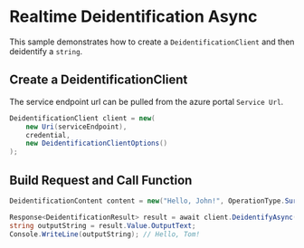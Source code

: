 # Realtime Deidentification Async

This sample demonstrates how to create a `DeidentificationClient` and then deidentify a `string`.

## Create a DeidentificationClient

The service endpoint url can be pulled from the azure portal `Service Url`.

```C# Snippet:AzHealthDeidSample1Async_HelloWorld
DeidentificationClient client = new(
    new Uri(serviceEndpoint),
    credential,
    new DeidentificationClientOptions()
);
```

## Build Request and Call Function

```C# Snippet:AzHealthDeidSample1Async_CreateRequest
DeidentificationContent content = new("Hello, John!", OperationType.Surrogate, DocumentDataType.Plaintext, null, null);

Response<DeidentificationResult> result = await client.DeidentifyAsync(content);
string outputString = result.Value.OutputText;
Console.WriteLine(outputString); // Hello, Tom!
```
